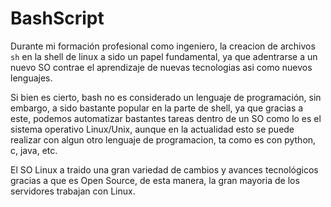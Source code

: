 # BashScript
Durante mi formación profesional como ingeniero, la creacion de archivos `sh` en la shell de linux a sido un papel fundamental, ya que adentrarse a un nuevo SO contrae el aprendizaje de nuevas tecnologias asi como nuevos lenguajes.

Si bien es cierto, bash no es considerado un lenguaje de programación, sin embargo, a sido bastante popular en la parte de shell, ya que gracias a este, podemos automatizar bastantes tareas dentro de un SO como lo es el sistema operativo Linux/Unix, aunque en la actualidad esto se puede realizar con algun otro lenguaje de programacion, ta como es con python, c, java, etc.

El SO Linux a traido una gran variedad de cambios y avances tecnológicos gracias a que es Open Source, de esta manera, la gran mayoria de los servidores trabajan con Linux.

